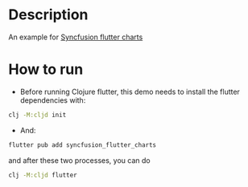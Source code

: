 # Description

An example for [Syncfusion flutter charts](https://pub.dev/packages/syncfusion_flutter_charts)

# How to run

- Before running Clojure flutter, this demo needs to install the flutter dependencies with:

```bash
clj -M:cljd init
```

- And:

```bash
flutter pub add syncfusion_flutter_charts
```

and after these two processes, you can do

```bash
clj -M:cljd flutter
